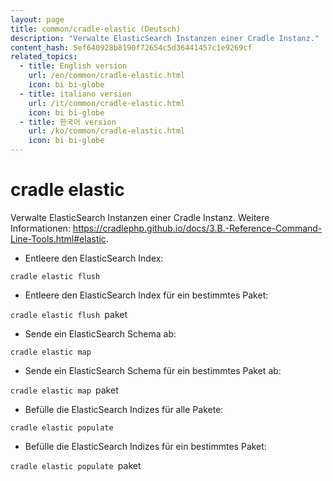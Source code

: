 ```yaml
---
layout: page
title: common/cradle-elastic (Deutsch)
description: "Verwalte ElasticSearch Instanzen einer Cradle Instanz."
content_hash: 5ef640928b8190f72654c5d36441457c1e9269cf
related_topics:
  - title: English version
    url: /en/common/cradle-elastic.html
    icon: bi bi-globe
  - title: italiano version
    url: /it/common/cradle-elastic.html
    icon: bi bi-globe
  - title: 한국어 version
    url: /ko/common/cradle-elastic.html
    icon: bi bi-globe
---
```

# cradle elastic

Verwalte ElasticSearch Instanzen einer Cradle Instanz.
Weitere Informationen: <https://cradlephp.github.io/docs/3.B.-Reference-Command-Line-Tools.html#elastic>.

- Entleere den ElasticSearch Index:

`cradle elastic flush`

- Entleere den ElasticSearch Index für ein bestimmtes Paket:

`cradle elastic flush `<span class="tldr-var badge badge-pill bg-dark-lm bg-white-dm text-white-lm text-dark-dm font-weight-bold">paket</span>

- Sende ein ElasticSearch Schema ab:

`cradle elastic map`

- Sende ein ElasticSearch Schema für ein bestimmtes Paket ab:

`cradle elastic map `<span class="tldr-var badge badge-pill bg-dark-lm bg-white-dm text-white-lm text-dark-dm font-weight-bold">paket</span>

- Befülle die ElasticSearch Indizes für alle Pakete:

`cradle elastic populate`

- Befülle die ElasticSearch Indizes für ein bestimmtes Paket:

`cradle elastic populate `<span class="tldr-var badge badge-pill bg-dark-lm bg-white-dm text-white-lm text-dark-dm font-weight-bold">paket</span>
